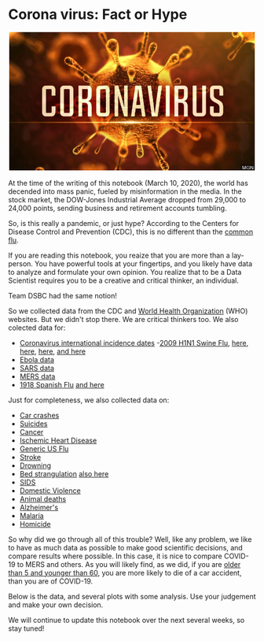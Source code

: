 # Corona virus: Fact or Hype
<p align="center">
	<img src="figures/covid-19.jpg" width=500>
</p>

At the time of the writing of this notebook (March 10, 2020), the world has decended into mass panic, fueled by misinformation in the media.  In the stock market, the DOW-Jones Industrial Average dropped from 29,000 to 24,000 points, sending business and retirement accounts tumbling.

So, is this really a pandemic, or just hype?  According to the Centers for Disease Control and Prevention (CDC), this is no different than the [common flu](https://www.cdc.gov/coronavirus/2019-ncov/index.html).

If you are reading this notebook, you reaize that you are more than a lay-person.  You have powerful tools at your fingertips, and you likely have data to analyze and formulate your own opinion.  You realize that to be a Data Scientist requires you to be a creative and critical thinker, an individual.

Team DSBC had the same notion!

So we collected data from the CDC and [World Health Organization](https://www.who.int/csr/don/12-january-2020-novel-coronavirus-china/en/) (WHO) websites.  But we didn't stop there.  We are critical thinkers too.  We also colected data for:
- [Coronavirus international incidence dates](https://www.washington.edu/news/2020/02/07/interactive-map-shows-worldwide-spread-of-coronavirus/)
-[2009 H1N1 Swine Flu](https://academic.oup.com/cid/article/52/suppl_1/S75/499147#97947460), [here](https://www.cdc.gov/flu/spotlights/pandemic-global-estimates.htm), [here](http://www.cidrap.umn.edu/news-perspective/2011/08/study-puts-global-2009-h1n1-infection-rate-11-21), [here](https://www.cdc.gov/flu/pandemic-resources/2009-pandemic-timeline.html), [and here](https://en.wikipedia.org/wiki/2009_flu_pandemic_timeline#March_2009)
- [Ebola data](https://www.cdc.gov/vhf/ebola/history/2014-2016-outbreak/case-counts.html)
- [SARS data](https://www.who.int/csr/sars/country/en/)
- [MERS data](https://hazards.colorado.edu/quick-response-report/dynamics-of-interorganizational-risk-management-networks-during-the-2015-mers-response-in-south-korea)
- [1918 Spanish Flu](https://www.cdc.gov/flu/pandemic-resources/1918-commemoration/pandemic-timeline-1918.htm) [and here](https://wwwnc.cdc.gov/eid/article/12/1/05-0979_article)


Just for completeness, we also collected data on:
- [Car crashes](https://www.asirt.org/safe-travel/road-safety-facts/)
- [Suicides](https://www.medicalnewstoday.com/articles/234219.php#1)
- [Cancer](https://www.who.int/news-room/fact-sheets/detail/cancer)
- [Ischemic Heart Disease](https://www.ahajournals.org/doi/10.1161/CIRCOUTCOMES.118.005375)
- [Generic US Flu](https://www.cdc.gov/flu/about/burden/preliminary-in-season-estimates.htm)
- [Stroke](http://www.strokecenter.org/patients/about-stroke/stroke-statistics/)
- [Drowning](https://www.who.int/news-room/fact-sheets/detail/drowning) 
- [Bed strangulation](https://www.businessinsider.com/weird-causes-of-death-2016-7#w75-accidental-suffocation-and-strangulation-in-bed--10206-deaths-7)
[also here](https://wonder.cdc.gov/controller/datarequest/D76)
- [SIDS](https://pediatrics.aappublications.org/content/pediatrics/122/3/660.full.pdf?download=true)
- [Domestic Violence](https://www.npr.org/sections/goatsandsoda/2018/11/30/671872574/u-n-report-50-000-women-a-year-are-killed-by-intimate-partners-family-members)
- [Animal deaths](https://www.businessinsider.com/worlds-deadliest-animals-2016-9/)
- [Alzheimer's](https://braintest.com/alzheimers-statistics-throughout-the-united-states-and-worldwide/)
- [Malaria](https://www.childfund.org/infographic/malaria/)
- [Homicide](https://ourworldindata.org/homicides)

So why did we go through all of this trouble?  Well, like any problem, we like to have as much data as possible to make good scientific decisions, and compare results where possible.  In this case, it is nice to compare COVID-19 to MERS and others.  As you will likely find, as we did, if you are [older than 5 and younger than 60](https://www.cdc.gov/coronavirus/2019-ncov/index.html), you are more likely to die of a car accident, than you are of COVID-19.

Below is the data, and several plots with some analysis.  Use your judgement and make your own decision.

We will continue to update this notebook over the next several weeks, so stay tuned!
